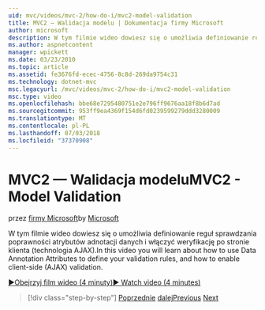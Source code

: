 ```yaml
---
uid: mvc/videos/mvc-2/how-do-i/mvc2-model-validation
title: MVC2 — Walidacja modelu | Dokumentacja firmy Microsoft
author: microsoft
description: W tym filmie wideo dowiesz się o umożliwia definiowanie reguł sprawdzania poprawności atrybutów adnotacji danych i włączyć weryfikację po stronie klienta (technologia AJAX).
ms.author: aspnetcontent
manager: wpickett
ms.date: 03/23/2010
ms.topic: article
ms.assetid: fe3676fd-ecec-4756-8c8d-269da9754c31
ms.technology: dotnet-mvc
msc.legacyurl: /mvc/videos/mvc-2/how-do-i/mvc2-model-validation
msc.type: video
ms.openlocfilehash: bbe68e7295480751e2e796ff9676aa18f8b6d7ad
ms.sourcegitcommit: 953ff9ea4369f154d6fd0239599279ddd3280009
ms.translationtype: MT
ms.contentlocale: pl-PL
ms.lasthandoff: 07/03/2018
ms.locfileid: "37370908"
---
```

<a name="mvc2---model-validation"></a><span data-ttu-id="fccb8-103">MVC2 — Walidacja modelu</span><span class="sxs-lookup"><span data-stu-id="fccb8-103">MVC2 - Model Validation</span></span>
====================
<span data-ttu-id="fccb8-104">przez [firmy Microsoft](https://github.com/microsoft)</span><span class="sxs-lookup"><span data-stu-id="fccb8-104">by [Microsoft](https://github.com/microsoft)</span></span>

<span data-ttu-id="fccb8-105">W tym filmie wideo dowiesz się o umożliwia definiowanie reguł sprawdzania poprawności atrybutów adnotacji danych i włączyć weryfikację po stronie klienta (technologia AJAX).</span><span class="sxs-lookup"><span data-stu-id="fccb8-105">In this video you will learn about how to use Data Annotation Attributes to define your validation rules, and how to enable client-side (AJAX) validation.</span></span>

[<span data-ttu-id="fccb8-106">&#9654;Obejrzyj film wideo (4 minuty)</span><span class="sxs-lookup"><span data-stu-id="fccb8-106">&#9654; Watch video (4 minutes)</span></span>](https://channel9.msdn.com/Blogs/ASP-NET-Site-Videos/mvc2-model-validation)

> [!div class="step-by-step"]
> <span data-ttu-id="fccb8-107">[Poprzednie](mvc2-stronglytyped-helpers.md)
> [dalej](mvc2-template-customization.md)</span><span class="sxs-lookup"><span data-stu-id="fccb8-107">[Previous](mvc2-stronglytyped-helpers.md)
[Next](mvc2-template-customization.md)</span></span>
